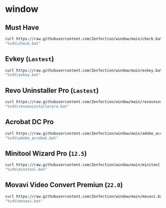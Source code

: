 # window

## Must Have

```sh
curl https://raw.githubusercontent.com/Zenfection/window/main/check.bat -O -L
"%cd%\check.bat"
```

## Evkey (`Lastest`)

```sh
curl https://raw.githubusercontent.com/Zenfection/window/main/evkey.bat -O -L
"%cd%\evkey.bat"
```

## Revo Uninstaller Pro (`Lastest`)

```sh
curl https://raw.githubusercontent.com/Zenfection/window/main/revouninstallerpro.bat -O -L
"%cd%\revouninstallerpro.bat"
```

## Acrobat DC Pro

```sh
curl https://raw.githubusercontent.com/Zenfection/window/main/adobe_acrobat.bat -O -L
"%cd%\adobe_acrobat.bat"
```

## Minitool Wizard Pro (`12.5`)

```sh
curl https://raw.githubusercontent.com/Zenfection/window/main/minitool.bat -O -L
"%cd%\minitool.bat"
```

## Movavi Video Convert Premiun  (`22.0`)

```sh
curl https://raw.githubusercontent.com/Zenfection/window/main/movavi.bat -O -L
"%cd%\movavi.bat"
```